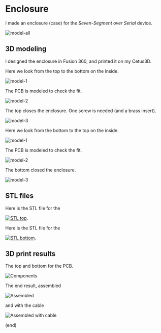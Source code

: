 # Enclosure

I made an enclosure (case) for the _Seven-Segment over Serial_ device.

![model-all](3dmodel-all.png)

## 3D modeling 

I designed the enclosure in Fusion 360, and printed it on my Cetus3D.

Here we look from the top to the bottom on the inside.

![model-1](3dmodel-B-1.png)

The PCB is modeled to check the fit.

![model-2](3dmodel-B-2.png)

The top closes the enclosure. One screw is needed (and a brass insert).

![model-3](3dmodel-B-3.png)


Here we look from the bottom to the top on the inside.

![model-1](3dmodel-A-1.png)

The PCB is modeled to check the fit.

![model-2](3dmodel-A-2.png)

The bottom closed the enclosure.

![model-3](3dmodel-A-3.png)


## STL files

Here is the STL file for the

[![STL top](3dmodel-A-1.png)](case-top.stl).

Here is the STL file for the

[![STL bottom](3dmodel-B-1.png)](case-bottom.stl).


## 3D print results

The top and bottom for the PCB.

![Components](assemble.jpg)

The end result, assembled

![Assembled](SSoS-closed.jpg)

and with the cable

![Assembled with cable](assembled-cable.jpg)

(end)

